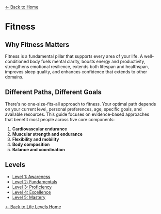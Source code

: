 [← Back to Home](../)
# Fitness

## Why Fitness Matters

Fitness is a fundamental pillar that supports every area of your life. A well-conditioned body fuels mental clarity, boosts energy and productivity, strengthens emotional resilience, extends both lifespan and healthspan, improves sleep quality, and enhances confidence that extends to other domains.

## Different Paths, Different Goals

There's no one-size-fits-all approach to fitness. Your optimal path depends on your current level, personal preferences, age, specific goals, and available resources. This guide focuses on evidence-based approaches that benefit most people across five core components:

1. **Cardiovascular endurance**
2. **Muscular strength and endurance**
3. **Flexibility and mobility**
4. **Body composition**
5. **Balance and coordination**

## Levels
- [Level 1: Awareness](level-1)
- [Level 2: Fundamentals](level-2)
- [Level 3: Proficiency](level-3)
- [Level 4: Excellence](level-4)
- [Level 5: Mastery](level-5)

[← Back to Life Levels Home](../)
